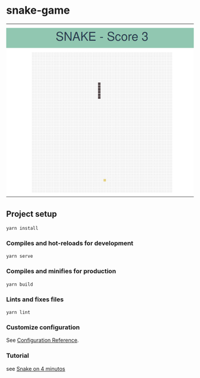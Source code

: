 # snake-game

![Demo](src/assets/demo.png?raw=true "Demo")

## Project setup
```
yarn install
```

### Compiles and hot-reloads for development
```
yarn serve
```

### Compiles and minifies for production
```
yarn build
```

### Lints and fixes files
```
yarn lint
```

### Customize configuration
See [Configuration Reference](https://cli.vuejs.org/config/).


### Tutorial
see [Snake on 4 minutos](https://medium.com/@rasso92/creando-el-juego-de-snake-en-4-minutos-con-vue-js-12900cdab2e4)
